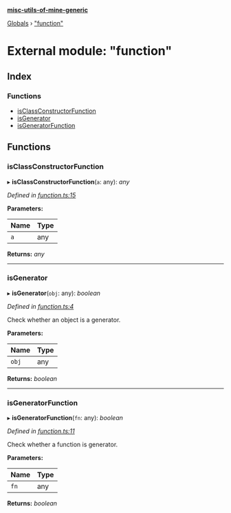 **[misc-utils-of-mine-generic](../README.md)**

[Globals](../globals.md) › ["function"](_function_.md)

# External module: "function"

## Index

### Functions

* [isClassConstructorFunction](_function_.md#isclassconstructorfunction)
* [isGenerator](_function_.md#isgenerator)
* [isGeneratorFunction](_function_.md#isgeneratorfunction)

## Functions

###  isClassConstructorFunction

▸ **isClassConstructorFunction**(`a`: any): *any*

*Defined in [function.ts:15](https://github.com/cancerberoSgx/misc-utils-of-mine/blob/60bba9c/misc-utils-of-mine-generic/src/function.ts#L15)*

**Parameters:**

Name | Type |
------ | ------ |
`a` | any |

**Returns:** *any*

___

###  isGenerator

▸ **isGenerator**(`obj`: any): *boolean*

*Defined in [function.ts:4](https://github.com/cancerberoSgx/misc-utils-of-mine/blob/60bba9c/misc-utils-of-mine-generic/src/function.ts#L4)*

Check whether an object is a generator.

**Parameters:**

Name | Type |
------ | ------ |
`obj` | any |

**Returns:** *boolean*

___

###  isGeneratorFunction

▸ **isGeneratorFunction**(`fn`: any): *boolean*

*Defined in [function.ts:11](https://github.com/cancerberoSgx/misc-utils-of-mine/blob/60bba9c/misc-utils-of-mine-generic/src/function.ts#L11)*

Check whether a function is generator.

**Parameters:**

Name | Type |
------ | ------ |
`fn` | any |

**Returns:** *boolean*